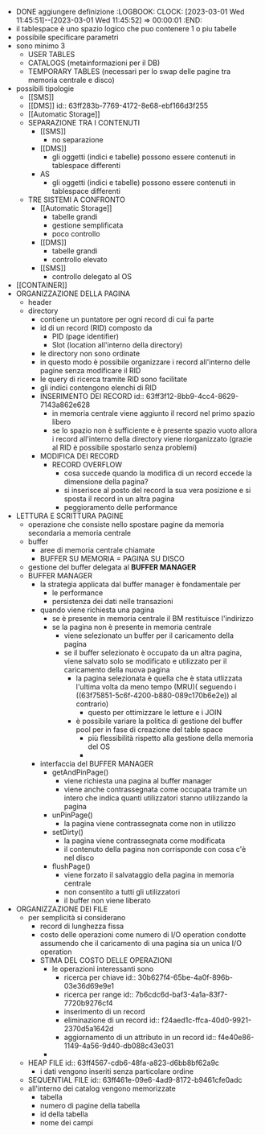 - DONE aggiungere definizione
  :LOGBOOK:
  CLOCK: [2023-03-01 Wed 11:45:51]--[2023-03-01 Wed 11:45:52] =>  00:00:01
  :END:
- il tablespace è uno spazio logico che puo contenere 1 o piu tabelle
- possibile specificare parametri
- sono minimo 3
	- USER TABLES
	- CATALOGS (metainformazioni per il DB)
	- TEMPORARY TABLES (necessari per lo swap delle pagine tra memoria centrale e disco)
- possibili tipologie
	- [[SMS]]
	- [[DMS]]
	  id:: 63ff283b-7769-4172-8e68-ebf166d3f255
	- [[Automatic Storage]]
	- SEPARAZIONE TRA I CONTENUTI
		- [[SMS]]
			- no separazione
		- [[DMS]]
			- gli oggetti (indici e tabelle) possono essere contenuti in tablespace differenti
		- AS
			- gli oggetti (indici e tabelle) possono essere contenuti in tablespace differenti
	- TRE SISTEMI A CONFRONTO
		- [[Automatic Storage]]
			- tabelle grandi
			- gestione semplificata
			- poco controllo
		- [[DMS]]
			- tabelle grandi
			- controllo elevato
		- [[SMS]]
			- controllo delegato al OS
- [[CONTAINER]]
- ORGANIZZAZIONE DELLA PAGINA
	- header
	- directory
		- contiene un puntatore per ogni record di cui fa parte
		- id di un record (RID) composto da
			- PID (page identifier)
			- Slot (location all'interno della directory)
		- le directory non sono ordinate
		- in questo modo è possibile organizzare i record all'interno delle pagine senza modificare il RID
		- le query di ricerca tramite RID sono facilitate
		- gli indici contengono elenchi di RID
		- INSERIMENTO DEI RECORD
		  id:: 63ff3f12-8bb9-4cc4-8629-7143a862e628
			- in memoria centrale viene aggiunto il record nel primo spazio libero
			- se lo spazio non è sufficiente e è presente spazio vuoto allora i record all'interno della directory viene riorganizzato (grazie al RID è possibile spostarlo senza problemi)
		- MODIFICA DEI RECORD
			- RECORD OVERFLOW
				- cosa succede quando la modifica di un record eccede la dimensione della pagina?
				- si inserisce al posto del record la sua vera posizione e si sposta il record in un altra pagina
				- peggioramento delle performance
- LETTURA E SCRITTURA PAGINE
	- operazione che consiste nello spostare pagine da memoria secondaria a memoria centrale
	- buffer
		- aree di memoria centrale chiamate
		- BUFFER SU MEMORIA = PAGINA SU DISCO
	- gestione del buffer delegata al **BUFFER MANAGER**
	- BUFFER MANAGER
		- la strategia applicata dal buffer manager è fondamentale per
			- le performance
			- persistenza dei dati nelle transazioni
		- quando viene richiesta una pagina
			- se è presente in memoria centrale il BM restituisce l'indirizzo
			- se la pagina non è presente in memoria centrale
				- viene selezionato un buffer per il caricamento della pagina
				- se il buffer selezionato è occupato da un altra pagina, viene salvato solo se modificato e utilizzato per il caricamento della nuova pagina
					- la pagina selezionata è quella che è stata utlizzata l'ultima volta da meno tempo (MRU)( seguendo i ((63f75851-5c6f-4200-b880-089c170b6e2e)) al contrario)
						- questo per ottimizzare le letture e i JOIN
					- è possibile variare la politica di gestione del buffer pool per in fase di creazione del table space
						- più flessibilità rispetto alla gestione della memoria del OS
						-
		- interfaccia del BUFFER MANAGER
			- getAndPinPage()
				- viene richiesta una pagina al buffer manager
				- viene anche contrassegnata come occupata tramite un intero che indica quanti utilizzatori stanno utilizzando la pagina
			- unPinPage()
				- la pagina viene contrassegnata come non in utilizzo
			- setDirty()
				- la pagina viene contrassegnata come modificata
				- il contenuto della pagina non corrisponde con cosa c'è nel disco
			- flushPage()
				- viene forzato il salvataggio della pagina in memoria centrale
				- non consentito a tutti gli utilizzatori
				- il buffer non viene liberato
- ORGANIZZAZIONE DEI FILE
	- per semplicità si considerano
		- record di lunghezza fissa
		- costo delle operazioni come numero di I/O operation condotte assumendo che il caricamento di una pagina sia un unica I/O operation
		- STIMA DEL COSTO DELLE OPERAZIONI
			- le operazioni interessanti sono
				- ricerca per chiave
				  id:: 30b627f4-65be-4a0f-896b-03e36d69e9e1
				- ricerca per range
				  id:: 7b6cdc6d-baf3-4a1a-83f7-7720b9276cf4
				- inserimento di un record
				- eliminazione di un record
				  id:: f24aed1c-ffca-40d0-9921-2370d5a1642d
				- aggiornamento di un attributo in un record
				  id:: f4e40e86-1149-4a56-9d40-db088c43e031
			-
	- HEAP FILE
	  id:: 63ff4567-cdb6-48fa-a823-d6bb8bf62a9c
		- i dati vengono inseriti senza particolare ordine
	- SEQUENTIAL FILE
	  id:: 63ff461e-09e6-4ad9-8172-b9461cfe0adc
	- all'interno dei catalog vengono memorizzate
		- tabella
		- numero di pagine della tabella
		- id della tabella
		- nome dei campi